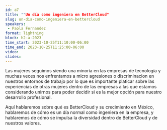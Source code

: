 ```yaml
---
id: a7
title: ""Un día como ingeniera en BetterCloud"
slug: un-dia-como-ingeniera-en-bettercloud
speakers:
 - Paola Fernandez
format: lightning
block: h2-a-2023
time_start: 2023-10-25T11:10:00-06:00
time_end: 2023-10-25T11:25:00-06:00
video:
slides:
---
```


Las mujeres seguimos siendo una minoría en las empresas de tecnología y muchas veces nos enfrentamos a micro agresiones o discriminacion en nuestros entornos de trabajo por lo que es importante platicar sobre las experiencias de otras mujeres dentro de las empresas a las que estamos considerando unirnos para poder decidir si es la mejor opción para nuestro desarrollo profesional.

Aquí hablaremos sobre qué es BetterCloud y su crecimiento en México, hablaremos de cómo es un día normal como ingeniera en la empresa, y hablaremos de cómo se impulsa la diversidad dentro de BetterCloud y de nuestros valores.